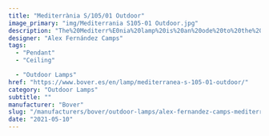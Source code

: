```yaml
---
title: "Mediterrània S/105/01 Outdoor"
image_primary: "img/Mediterrania S105-01 Outdoor.jpg"
description: "The%20Mediterr%E0nia%20lamp%20is%20an%20ode%20to%20the%20light%2C%20the%20Mediterranean%20breeze%20and%20smell.%20A%20soft%20wave%20of%20ribbon%20that%20pays%20homage%20to%20our%20Mediterranean%20light%2C%20so%20heterogeneous%20throughout%20the%20day%2C%20that%20light%20that%20always%20combines%20bright%20flashes%20with%20very%20warm%20beams%2C%20especially%20in%20the%20sunrise%20and%20sunset.%0A%0A%0A%0A"
designer: "Alex Fernández Camps"
tags: 
  - "Pendant"
  - "Ceiling"

  - "Outdoor Lamps"
href: "https://www.bover.es/en/lamp/mediterranea-s-105-01-outdoor/"
category: "Outdoor Lamps"
subtitle: ""
manufacturer: "Bover"
slug: "/manufacturers/bover/outdoor-lamps/alex-fernandez-camps-mediterrania-s-105-01-outdoor"
date: "2021-05-10"
---
```


